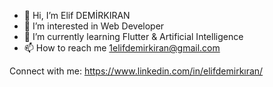 - 👋 Hi, I’m Elif DEMİRKIRAN
- 👀 I’m interested in Web Developer
- 🌱 I’m currently learning Flutter & Artificial Intelligence
- 📫 How to reach me 1elifdemirkiran@gmail.com

Connect with me:
https://www.linkedin.com/in/elifdemirkıran/


  
<!---
elifdemirkiran/elifdemirkiran is a ✨ special ✨ repository because its `README.md` (this file) appears on your GitHub profile.
You can click the Preview link to take a look at your changes.
--->
